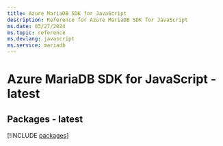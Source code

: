 ```yaml
---
title: Azure MariaDB SDK for JavaScript
description: Reference for Azure MariaDB SDK for JavaScript
ms.date: 03/27/2024
ms.topic: reference
ms.devlang: javascript
ms.service: mariadb
---
```

# Azure MariaDB SDK for JavaScript - latest
## Packages - latest
[!INCLUDE [packages](mariadb-index.md)]